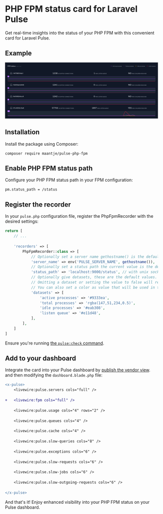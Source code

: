# PHP FPM status card for Laravel Pulse

Get real-time insights into the status of your PHP FPM with this convenient card for Laravel Pulse.

## Example

![Drag Racing](example.png)

## Installation

Install the package using Composer:

```shell
composer require maantje/pulse-php-fpm
```

## Enable PHP FPM status path

Configure your PHP FPM status path in your FPM configuration:

```
pm.status_path = /status
```

## Register the recorder

In your `pulse.php` configuration file, register the PhpFpmRecorder with the desired settings:

```php
return [
    // ...
    
    'recorders' => [
        PhpFpmRecorder::class => [
            // Optionally set a server name gethostname() is the default
            'server_name' => env('PULSE_SERVER_NAME', gethostname()),
            // Optionally set a status path the current value is the default
            'status_path' => 'localhost:9000/status', // with unix socket unix:/var/run/php-fpm/web.sock/status
            // Optionally give datasets, these are the default values.
            // Omitting a dataset or setting the value to false will remove the line from the chart
            // You can also set a color as value that will be used in the chart
            'datasets' => [
                'active processes' => '#9333ea',
                'total processes' => 'rgba(147,51,234,0.5)',
                'idle processes' => '#eab308',
                'listen queue' => '#e11d48',
            ],
        ],
    ]
]
```

Ensure you're running [the `pulse:check` command](https://laravel.com/docs/10.x/pulse#capturing-entries).

## Add to your dashboard

Integrate the card into your Pulse dashboard by [publish the vendor view](https://laravel.com/docs/10.x/pulse#dashboard-customization).
and then modifying the `dashboard.blade.php` file:

```diff
<x-pulse>
    <livewire:pulse.servers cols="full" />
    
+   <livewire:fpm cols="full" />

    <livewire:pulse.usage cols="4" rows="2" />

    <livewire:pulse.queues cols="4" />

    <livewire:pulse.cache cols="4" />

    <livewire:pulse.slow-queries cols="8" />

    <livewire:pulse.exceptions cols="6" />

    <livewire:pulse.slow-requests cols="6" />

    <livewire:pulse.slow-jobs cols="6" />

    <livewire:pulse.slow-outgoing-requests cols="6" />

</x-pulse>
```

And that's it! Enjoy enhanced visibility into your PHP FPM status on your Pulse dashboard.
